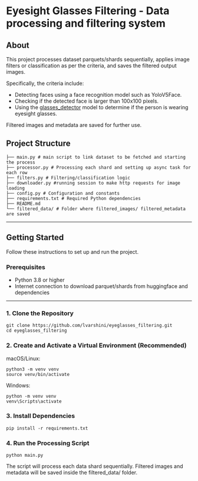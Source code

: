 # Eyesight Glasses Filtering - Data processing and filtering system

## About

This project processes dataset parquets/shards sequentially, applies image filters or classification as per the criteria, and saves the filtered output images.

Specifically, the criteria include:

- Detecting faces using a face recognition model such as YoloV5Face.
- Checking if the detected face is larger than 100x100 pixels.
- Using the [glasses_detector](https://github.com/mantasu/glasses-detector) model to determine if the person is wearing eyesight glasses.

Filtered images and metadata are saved for further use.

## Project Structure

```
├── main.py # main script to link dataset to be fetched and starting the process
├── processor.py # Processing each shard and setting up async task for each row
├── filters.py # Filtering/classification logic
├── downloader.py #running session to make http requests for image loading
├── config.py # Configuration and constants
├── requirements.txt # Required Python dependencies
├── README.md 
└── filtered_data/ # Folder where filtered_images/ filtered_metadata are saved
```
---

## Getting Started

Follow these instructions to set up and run the project.

### Prerequisites

- Python 3.8 or higher
- Internet connection to download parquet/shards from huggingface and dependencies

---

### 1. Clone the Repository

```
git clone https://github.com/lvarshini/eyeglasses_filtering.git
cd eyeglasses_filtering
```

### 2. Create and Activate a Virtual Environment (Recommended)

macOS/Linux:
```
python3 -m venv venv
source venv/bin/activate
```
Windows:
```
python -m venv venv
venv\Scripts\activate
```

### 3. Install Dependencies
```
pip install -r requirements.txt
```

### 4. Run the Processing Script
```
python main.py
```
The script will process each data shard sequentially. Filtered images and metadata will be saved inside the filtered_data/ folder.
